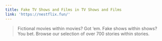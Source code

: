```yaml
---
title: Fake TV Shows and Films in TV Shows and Films
link: 'https://nestflix.fun/'
---
```


> Fictional movies within movies? Got ‘em. Fake shows within shows? You bet. Browse our selection of over 700 stories within stories.

